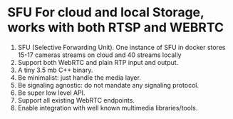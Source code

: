 # SFU For cloud and local Storage, works with both RTSP and WEBRTC


1. SFU (Selective Forwarding Unit). One instance of SFU in docker stores 15-17 cameras streams on cloud and 40 streams locally
2. Support both WebRTC and plain RTP input and output.
4. A tiny 3.5 mb C++ binary.
5. Be minimalist: just handle the media layer.
6. Be signaling agnostic: do not mandate any signaling protocol.
7. Be super low level API.
8. Support all existing WebRTC endpoints.
9. Enable integration with well known multimedia libraries/tools.
